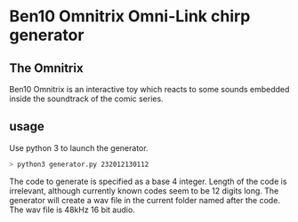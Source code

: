 # Ben10 Omnitrix Omni-Link chirp generator

## The Omnitrix
Ben10 Omnitrix is an interactive toy which reacts to some sounds embedded inside the soundtrack of the comic series. 

## usage
Use python 3 to launch the generator.

```bash
> python3 generator.py 232012130112
```
The code to generate is specified as a base 4 integer. Length of the code is irrelevant, although currently known codes seem to be 12 digits long.
The generator will create a wav file in the current folder named after the code. The wav file is 48kHz 16 bit audio. 
